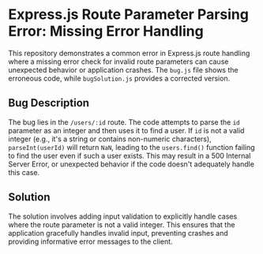 # Express.js Route Parameter Parsing Error: Missing Error Handling

This repository demonstrates a common error in Express.js route handling where a missing error check for invalid route parameters can cause unexpected behavior or application crashes.  The `bug.js` file shows the erroneous code, while `bugSolution.js` provides a corrected version.

## Bug Description

The bug lies in the `/users/:id` route.  The code attempts to parse the `id` parameter as an integer and then uses it to find a user. If `id` is not a valid integer (e.g., it's a string or contains non-numeric characters), `parseInt(userId)` will return `NaN`, leading to the `users.find()` function failing to find the user even if such a user exists.  This may result in a 500 Internal Server Error, or unexpected behavior if the code doesn't adequately handle this case.

## Solution

The solution involves adding input validation to explicitly handle cases where the route parameter is not a valid integer.  This ensures that the application gracefully handles invalid input, preventing crashes and providing informative error messages to the client.